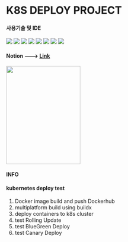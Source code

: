# K8S DEPLOY PROJECT

#### 사용기술 및 IDE
<img src="https://img.shields.io/badge/docker-2496ED?style=flat-square&logo=docker&logoColor=white"/> <img src="https://img.shields.io/badge/dockerhub-2496ED?style=flat-square&logo=docker&logoColor=white"/> 
<img src="https://img.shields.io/badge/kubernetes-326CE5?style=flat-square&logo=kubernetes&logoColor=white"/> 
<img src="https://img.shields.io/badge/git-F05032?style=flat-square&logo=git&logoColor=white"/> 
<img src="https://img.shields.io/badge/github-181717?style=flat-square&logo=github&logoColor=white"/> 
<img src="https://img.shields.io/badge/SourceTree-0052CC?style=flat-square&logo=sourcetree&logoColor=white"/> 
<img src="https://img.shields.io/badge/VSCODE-007ACC?style=flat-square&logo=visualstudiocode&logoColor=white"/> 
<img src="https://img.shields.io/badge/Notion-000000?style=flat-square&logo=notion&logoColor=white"/>

#### Notion ---> [Link][0]
<img src="https://github.com/kangyongho/k8s-deploy/assets/14036077/0029d2cf-b9ba-483c-a065-df1b5aa63250" width="200" height="264"/>

#### INFO

#### kubernetes deploy test

1. Docker image build and push Dockerhub
2. multiplatform build using buildx
3. deploy containers to k8s cluster
4. test Rolling Update
5. test BlueGreen Deploy
6. test Canary Deploy

[0]: http://bit.ly/3MWWg0J
